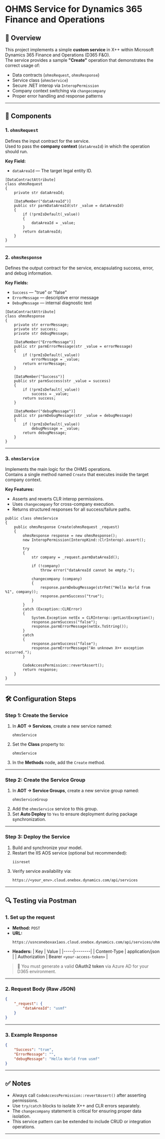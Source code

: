 # OHMS Service for Dynamics 365 Finance and Operations

## 📄 Overview

This project implements a simple **custom service** in X++ within Microsoft Dynamics 365 Finance and Operations (D365 F&O).  
The service provides a sample **"Create"** operation that demonstrates the correct usage of:
- Data contracts (`ohmsRequest`, `ohmsResponse`)
- Service class (`ohmsService`)
- Secure .NET interop via `InteropPermission`
- Company context switching via `changecompany`
- Proper error handling and response patterns

---

## 🧩 Components

### 1. `ohmsRequest`
Defines the input contract for the service.  
Used to pass the **company context** (`dataAreaId`) in which the operation should run.

**Key Field:**
- `dataAreaId` — The target legal entity ID.

```x++
[DataContractAttribute]
class ohmsRequest
{
    private str dataAreaId;

    [DataMember("dataAreaId")]
    public str parmDataAreaId(str _value = dataAreaId)
    {
        if (!prmIsDefault(_value))
        {
            dataAreaId = _value;
        }
        return dataAreaId;
    }
}
```

---

### 2. `ohmsResponse`
Defines the output contract for the service, encapsulating success, error, and debug information.

**Key Fields:**
- `Success` — "true" or "false"
- `ErrorMessage` — descriptive error message
- `DebugMessage` — internal diagnostic text

```x++
[DataContractAttribute]
class ohmsResponse
{
    private str errorMessage;
    private str success;
    private str debugMessage;

    [DataMember("ErrorMessage")]
    public str parmErrorMessage(str _value = errorMessage)
    {
        if (!prmIsDefault(_value))
            errorMessage = _value;
        return errorMessage;
    }

    [DataMember("Success")]
    public str parmSuccess(str _value = success)
    {
        if (!prmIsDefault(_value))
            success = _value;
        return success;
    }

    [DataMember("debugMessage")]
    public str parmDebugMessage(str _value = debugMessage)
    {
        if (!prmIsDefault(_value))
            debugMessage = _value;
        return debugMessage;
    }
}
```

---

### 3. `ohmsService`
Implements the main logic for the OHMS operations.  
Contains a single method named `Create` that executes inside the target company context.

**Key Features:**
- Asserts and reverts CLR interop permissions.
- Uses `changecompany` for cross-company execution.
- Returns structured responses for all success/failure paths.

```x++
public class ohmsService
{
    public ohmsResponse Create(ohmsRequest _request)
    {
        ohmsResponse response = new ohmsResponse();
        new InteropPermission(InteropKind::ClrInterop).assert();

        try
        {
            str company = _request.parmDataAreaId();

            if (!company)
                throw error("dataAreaId cannot be empty.");

            changecompany (company)
            {
                response.parmDebugMessage(strFmt("Hello World from %1", company));
                response.parmSuccess("true");
            }
        }
        catch (Exception::CLRError)
        {
            System.Exception netEx = CLRInterop::getLastException();
            response.parmSuccess("false");
            response.parmErrorMessage(netEx.ToString());
        }
        catch
        {
            response.parmSuccess("false");
            response.parmErrorMessage("An unknown X++ exception occurred.");
        }

        CodeAccessPermission::revertAssert();
        return response;
    }
}
```

---

## 🛠️ Configuration Steps

### Step 1: Create the Service
1. In **AOT → Services**, create a new service named:
   ```
   ohmsService
   ```
2. Set the **Class** property to:
   ```
   ohmsService
   ```
3. In the **Methods** node, add the `Create` method.

---

### Step 2: Create the Service Group
1. In **AOT → Service Groups**, create a new service group named:
   ```
   ohmsServiceGroup
   ```
2. Add the `ohmsService` service to this group.
3. Set **Auto Deploy** to `Yes` to ensure deployment during package synchronization.

---

### Step 3: Deploy the Service
1. Build and synchronize your model.
2. Restart the IIS AOS service (optional but recommended):
   ```bash
   iisreset
   ```
3. Verify service availability via:
   ```
   https://<your_env>.cloud.onebox.dynamics.com/api/services
   ```

---

## 🔍 Testing via Postman

### 1. Set up the request
- **Method:** `POST`
- **URL:**
  ```
  https://usnconeboxax1aos.cloud.onebox.dynamics.com/api/services/ohmsServiceGroup/ohmsService/Create
  ```
- **Headers:**
  | Key | Value |
  |-----|--------|
  | Content-Type | application/json |
  | Authorization | Bearer `<your-access-token>` |

> 🔑 You must generate a valid **OAuth2 token** via Azure AD for your D365 environment.

---

### 2. Request Body (Raw JSON)

```json
{
    "_request": {
        "dataAreaId": "usmf"
    }
}
```

---

### 3. Example Response

```json
{
    "Success": "true",
    "ErrorMessage": "",
    "debugMessage": "Hello World from usmf"
}
```

---

## ✅ Notes

- Always call `CodeAccessPermission::revertAssert()` after asserting permissions.
- Use `try/catch` blocks to isolate X++ and CLR errors separately.
- The `changecompany` statement is critical for ensuring proper data isolation.
- This service pattern can be extended to include CRUD or integration operations.

---

